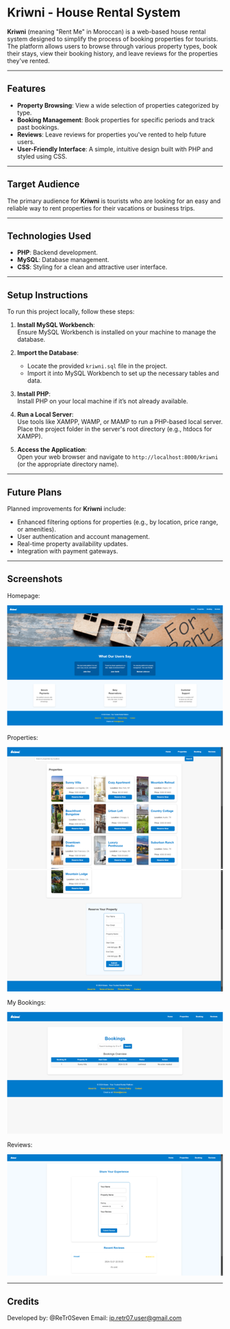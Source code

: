 # Kriwni - House Rental System

**Kriwni** (meaning "Rent Me" in Moroccan) is a web-based house rental system designed to simplify the process of booking properties for tourists. The platform allows users to browse through various property types, book their stays, view their booking history, and leave reviews for the properties they've rented.

---

## Features

- **Property Browsing**: View a wide selection of properties categorized by type.
- **Booking Management**: Book properties for specific periods and track past bookings.
- **Reviews**: Leave reviews for properties you've rented to help future users.
- **User-Friendly Interface**: A simple, intuitive design built with PHP and styled using CSS.

---

## Target Audience

The primary audience for **Kriwni** is tourists who are looking for an easy and reliable way to rent properties for their vacations or business trips.

---

## Technologies Used

- **PHP**: Backend development.
- **MySQL**: Database management.
- **CSS**: Styling for a clean and attractive user interface.

---

## Setup Instructions

To run this project locally, follow these steps:

1. **Install MySQL Workbench**:  
   Ensure MySQL Workbench is installed on your machine to manage the database.

2. **Import the Database**:

   - Locate the provided `kriwni.sql` file in the project.
   - Import it into MySQL Workbench to set up the necessary tables and data.

3. **Install PHP**:  
   Install PHP on your local machine if it’s not already available.

4. **Run a Local Server**:  
   Use tools like XAMPP, WAMP, or MAMP to run a PHP-based local server. Place the project folder in the server's root directory (e.g., htdocs for XAMPP).
5. **Access the Application**:  
   Open your web browser and navigate to `http://localhost:8000/kriwni` (or the appropriate directory name).

---

## Future Plans

Planned improvements for **Kriwni** include:

- Enhanced filtering options for properties (e.g., by location, price range, or amenities).
- User authentication and account management.
- Real-time property availability updates.
- Integration with payment gateways.

---

## Screenshots

Homepage:

![HOME](Screenshots/HOMEPAGE.png)

Properties:

![PROPERTIES](Screenshots/PROPERTIES1.png)
![PROPERTIES](Screenshots/PROPERTIES2.png)

My Bookings:

![BOOKINGS](Screenshots/BOOKINGS.png)

Reviews:

![REVIEWS](Screenshots/REVIEWS.png)

---

## Credits

Developed by: @ReTr0Seven
Email: ip.retr07.user@gmail.com
